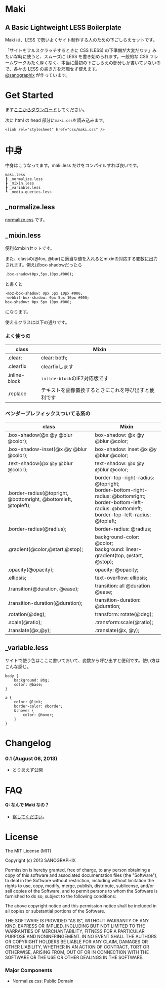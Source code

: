 # Maki

## A Basic Lightweight LESS Boilerplate

Maki は、LESS で勢いよくサイト制作する人のための下ごしらえセットです。

「サイトをフルスクラッチするときに CSS (LESS) の下準備が大変だなァ」みたいな時に使うと、スムーズに LESS を書き始められます。一般的な CSS フレームワークみたく厚くなく、本当に最初の下ごしらえの部分しか書いていないので、各々の LESS の書き方を邪魔せず使えます。   
[@sanographix](http://twitter.com/sanographix) が作っています。



# Get Started

まず[ここからダウンロード](https://github.com/sanographix/maki/archive/master.zip)してください。

次に html の head 部分に`maki.css`を読み込みます。

	<link rel="stylesheet" href="css/maki.css" />


# 中身

中身はこうなってます。maki.less だけをコンパイルすれば良いです。

	maki,less
	┣ _normalize.less
	┣ _mixin.less
	┣ _variable.less
	┗ _media-queries.less


## _normalize.less


[normalize.css](http://necolas.github.io/normalize.css/) です。


## _mixin.less

便利なmixinセットです。

また、classの(@foo, @bar)に適当な値を入れるとmixinの対応する変数に出力されます。例えばbox-shadowだったら

	.box-shadow(0px,5px,10px,#000);

と書くと

    -moz-box-shadow: 0px 5px 10px #000;
    -webkit-box-shadow: 0px 5px 10px #000;
    box-shadow: 0px 5px 10px #000;

になります。

使えるクラスは以下の通りです。

### よく使うの

| class | Mixin |
|-------|-----|
|.clear;|clear: both;|
|.clearfix|clearfixします|
|.inline-block|`inline-block`のIE7対応版です|
|.replace|テキストを画像置換するときにこれを呼び出すと便利です|
  
  
### ベンダープレフィックスついてる系の

| class | Mixin |
|-------|-----|
|.box-shadow(@x @y @blur @color);|box-shadow: @x @y @blur @color;|
|.box-shadow-inset(@x @y @blur @color); | box-shadow: inset @x @y @blur @color; |
|.text-shadow(@x @y @blur @color);| text-shadow: @x @y @blur @color; |
|.border-radius(@topright, @bottomright, @bottomleft, @topleft);|border-top-right-radius: @topright;<br/>border-bottom-right-radius: @bottomright;<br/>border-bottom-left-radius: @bottomleft;<br/>border-top-left-radius: @topleft; |
|.border-radius(@radius);| border-radius: @radius; |
|.gradient(@color,@start,@stop);| background-color: @color;<br/>background: linear-gradient(top, @start, @stop);|
|.opacity(@opacity);|opacity: @opacity;|
|.ellipsis;|text-overflow: ellipsis;|
|.transition(@duration, @ease);|    transition: all @duration @ease;|
|.transition-duration(@duration);|transition-duration: @duration;|
|.rotation(@deg);|transform: rotate(@deg);|
|.scale(@ratio);|.transform:scale(@ratio);|
|.translate(@x,@y);|.translate(@x, @y);|


## _variable.less
  
サイトで使う色はここに書いておいて、変数から呼び出すと便利です。使い方はこんな感じ。


	body {
	    background: @bg;
	    color: @base;
	}

	a {
	    color: @link;
	    border-color: @border;	
	    &:hover {
	        color: @hover;
	    }
	}

  
    
# Changelog

### 0.1 (August 06, 2013)

* とりあえず公開


# FAQ

#### Q: なんで Maki なの？

* [察してください](https://www.google.co.jp/search?q=%E8%A5%BF%E6%9C%A8%E9%87%8E%E7%9C%9F%E5%A7%AB)。


# License

The MIT License (MIT)

Copyright (c) 2013 SANOGRAPHIX

Permission is hereby granted, free of charge, to any person obtaining a copy of
this software and associated documentation files (the "Software"), to deal in
the Software without restriction, including without limitation the rights to
use, copy, modify, merge, publish, distribute, sublicense, and/or sell copies of
the Software, and to permit persons to whom the Software is furnished to do so,
subject to the following conditions:

The above copyright notice and this permission notice shall be included in all
copies or substantial portions of the Software.

THE SOFTWARE IS PROVIDED "AS IS", WITHOUT WARRANTY OF ANY KIND, EXPRESS OR
IMPLIED, INCLUDING BUT NOT LIMITED TO THE WARRANTIES OF MERCHANTABILITY, FITNESS
FOR A PARTICULAR PURPOSE AND NONINFRINGEMENT. IN NO EVENT SHALL THE AUTHORS OR
COPYRIGHT HOLDERS BE LIABLE FOR ANY CLAIM, DAMAGES OR OTHER LIABILITY, WHETHER
IN AN ACTION OF CONTRACT, TORT OR OTHERWISE, ARISING FROM, OUT OF OR IN
CONNECTION WITH THE SOFTWARE OR THE USE OR OTHER DEALINGS IN THE SOFTWARE.

### Major Components

* Normalize.css: Public Domain
